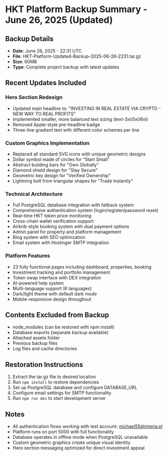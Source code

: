 # HKT Platform Backup Summary - June 26, 2025 (Updated)

## Backup Details
- **Date**: June 26, 2025 - 22:31 UTC
- **File**: HKT-Platform-Updated-Backup-2025-06-26-2231.tar.gz
- **Size**: 60MB
- **Type**: Complete project backup with latest updates

## Recent Updates Included

### Hero Section Redesign
- Updated main headline to: "INVESTING IN REAL ESTATE VIA CRYPTO - NEW WAY TO REAL PROFITS"
- Implemented smaller, more balanced text sizing (text-3xl/5xl/6xl)
- Removed Apple-style pre-headline badge
- Three-line gradient text with different color schemes per line

### Custom Graphics Implementation
- Replaced all standard SVG icons with unique geometric designs
- Dollar symbol made of circles for "Start Small"
- Abstract building bars for "Own Globally" 
- Diamond shield design for "Stay Secure"
- Geometric key design for "Verified Ownership"
- Lightning bolt from triangular shapes for "Trade Instantly"

### Technical Architecture
- Full PostgreSQL database integration with fallback system
- Comprehensive authentication system (login/register/password reset)
- Real-time HKT token price monitoring
- Cross-chain wallet verification support
- Airbnb-style booking system with dual payment options
- Admin panel for property and platform management
- Blog system with SEO optimization
- Email system with Hostinger SMTP integration

### Platform Features
- 23 fully functional pages including dashboard, properties, booking
- Investment tracking and portfolio management
- Token swap interface with DEX integration
- AI-powered help system
- Multi-language support (6 languages)
- Dark/light theme with default dark mode
- Mobile-responsive design throughout

## Contents Excluded from Backup
- node_modules (can be restored with npm install)
- Database exports (separate backup available)
- Attached assets folder
- Previous backup files
- Log files and cache directories

## Restoration Instructions
1. Extract the tar.gz file to desired location
2. Run `npm install` to restore dependencies
3. Set up PostgreSQL database and configure DATABASE_URL
4. Configure email settings for SMTP functionality
5. Run `npm run dev` to start development server

## Notes
- All authentication flows working with test account: michael55@interia.pl
- Platform runs on port 5000 with full functionality
- Database operates in offline mode when PostgreSQL unavailable
- Custom geometric graphics create unique visual identity
- Hero section messaging optimized for direct investment appeal